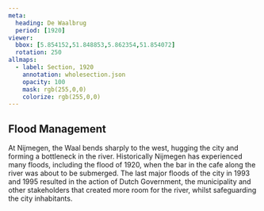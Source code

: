 ```yaml
---
meta:
  heading: De Waalbrug
  period: [1920]
viewer:
  bbox: [5.854152,51.848853,5.862354,51.854072]
  rotation: 250
allmaps:
  - label: Section, 1920
    annotation: wholesection.json
    opacity: 100
    mask: rgb(255,0,0)
    colorize: rgb(255,0,0)
---
```


## Flood Management

At Nijmegen, the Waal bends sharply to the west, hugging the city and forming a bottleneck in the river. Historically Nijmegen has experienced many floods, including the flood of 1920, when the bar in the cafe along the river was about to be submerged. The last major floods of the city in 1993 and 1995 resulted in the action of Dutch Government, the municipality and other stakeholders that created more room for the river, whilst safeguarding the city inhabitants.
